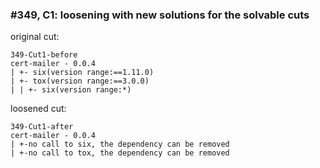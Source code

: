 ### #349, C1: loosening with new solutions for the solvable cuts
original cut:

```
349-Cut1-before
cert-mailer - 0.0.4
| +- six(version range:==1.11.0)
| +- tox(version range:==3.0.0)
| | +- six(version range:*)
```




loosened cut:
```
349-Cut1-after
cert-mailer - 0.0.4
| +-no call to six, the dependency can be removed
| +-no call to tox, the dependency can be removed
```



